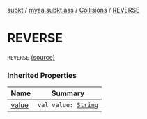 [subkt](../../index.md) / [myaa.subkt.ass](../index.md) / [Collisions](index.md) / [REVERSE](./-r-e-v-e-r-s-e.md)

# REVERSE

`REVERSE` [(source)](https://github.com/Myaamori/SubKt/blob/0.1.12/src/main/kotlin/myaa/subkt/ass/parser.kt#L753)

### Inherited Properties

| Name | Summary |
|---|---|
| [value](value.md) | `val value: `[`String`](https://kotlinlang.org/api/latest/jvm/stdlib/kotlin/-string/index.html) |
